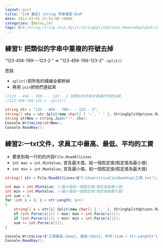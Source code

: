 ```yaml
---
layout: post
title: "[C# 筆記] string 字串複習-End"
date: 2011-03-01 23:53:00 +0800
categories: [Notes,C#]
tags: [C#,string,string.Join,Split,StringSplitOptions.RemoveEmptyEntries]
---
```


## 練習1: 把類似的字串中重複的符號去掉
"123-456-789---123-2 " => "123-456-789-123-2" `.split()`

思路
- `split()`把所有的橫線全都幹掉
- 再用 `join`把他們連起來

```c#
//123 - 456 - 789-- - 123 - 2 把類似的字串中重複的符號去掉
//123-456-789-123-2 .split()

string str = "123 - 456 - 789-- - 123 - 2";
string[] chs = str.Split(new char[] { '-', ' ' }, StringSplitOptions.RemoveEmptyEntries);
string strNew = string.Join("-", chs);
Console.WriteLine(strNew);
Console.ReadKey();
```

## 練習2:一txt文件，求員工中最高、最低、平均的工資

- 要拿到每一行的的內容`File.ReadAllLines`   
- `int max = int.MinValue;` 宣告最大值，給一個假定值(假定值為最小值)    
- `int min = int.MaxValue;` 宣告最小值，給一個假定值(假定值為最大值)    

```c#
string[] str = File.ReadAllLines(@"C:\Users\rivalin\Desktop\工資.txt");

int max = int.MinValue; //最大值給一個假定值(假定值為最小值)
int min = int.MaxValue; //最小值給一個假定值(假定值為最大值)
int sum = 0;
for (int i = 0; i < str.Length; i++)
{
    string[] s = str[i].Split(new char[] { ',' }, StringSplitOptions.RemoveEmptyEntries);
    if (int.Parse(s[1]) > max) max = int.Parse(s[1]);
    if (int.Parse(s[1]) < min) min = int.Parse(s[1]);
    sum += int.Parse(s[1]);
}

Console.WriteLine($"工資最高:{max}, 最低:{min}, 平均:{sum / str.Length}");
Console.ReadKey();
```